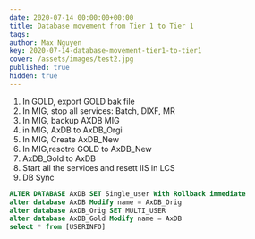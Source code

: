 ```yaml
---
date: 2020-07-14 00:00:00+00:00
title: Database movement from Tier 1 to Tier 1
tags:
author: Max Nguyen
key: 2020-07-14-database-movement-tier1-to-tier1
cover: /assets/images/test2.jpg
published: true
hidden: true
---
```


1. In GOLD, export GOLD bak file
2. In MIG, stop all services: Batch, DIXF, MR
3. In MIG, backup AXDB MIG
4. in MIG, AxDB to AxDB_Orgi
5. In MIG, Create AxDB_New
6. In MIG,resotre GOLD to AxDB_New
7. AxDB_Gold to AxDB
8. Start all the services and resett IIS in LCS
9. DB Sync

```sql
ALTER DATABASE AxDB SET Single_user With Rollback immediate
alter database AxDB Modify name = AxDB_Orig
alter database AxDB_Orig SET MULTI_USER
alter database AxDB_Gold Modify name = AxDB
select * from [USERINFO] 
```

